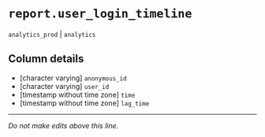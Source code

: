 # `report.user_login_timeline`
`analytics_prod` | `analytics`

## Column details
* [character varying] `anonymous_id`
* [character varying] `user_id`
* [timestamp without time zone] `time`
* [timestamp without time zone] `lag_time`

-------------------------------------------------------------------------------
*Do not make edits above this line.*
